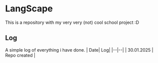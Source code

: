 #  LangScape
This is a repository with my very very (not) cool school project :D
## Log
A simple log of everything i have done.
|  Date|  Log|
|--|--|
| 30.01.2025 | Repo created |
